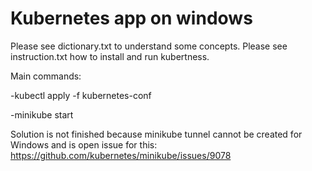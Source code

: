 # Kubernetes app on windows

Please see dictionary.txt to understand some concepts.
Please see instruction.txt how to install and run kubertness.

Main commands:

-kubectl apply -f kubernetes-conf

-minikube start

Solution is not finished because minikube tunnel cannot be created for Windows and is open issue for this:
https://github.com/kubernetes/minikube/issues/9078
